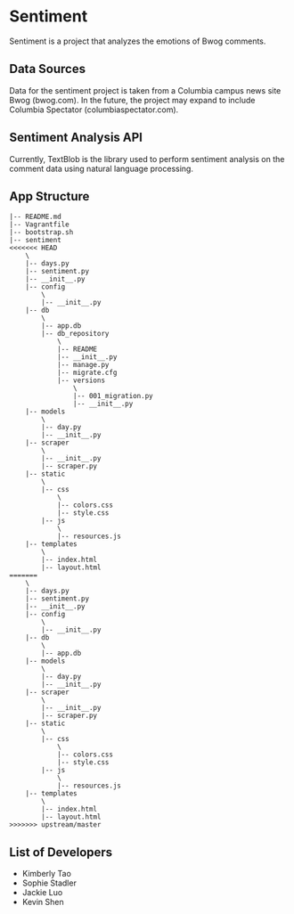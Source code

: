 # Sentiment
Sentiment is a project that analyzes the emotions of Bwog comments.

## Data Sources
Data for the sentiment project is taken from a Columbia campus news site Bwog (bwog.com). In the future, the project may expand to include Columbia Spectator (columbiaspectator.com).

## Sentiment Analysis API
Currently, TextBlob is the library used to perform sentiment analysis on the comment data using natural language processing.

## App Structure
```
|-- README.md
|-- Vagrantfile
|-- bootstrap.sh
|-- sentiment
<<<<<<< HEAD
	\
	|-- days.py
	|-- sentiment.py
	|-- __init__.py
	|-- config
		\
		|-- __init__.py
	|-- db
		\
		|-- app.db
		|-- db_repository
			\
			|-- README
			|-- __init__.py
			|-- manage.py
			|-- migrate.cfg
			|-- versions
				\
				|-- 001_migration.py
				|-- __init__.py
	|-- models
		\
		|-- day.py
		|-- __init__.py
	|-- scraper
		\
		|-- __init__.py
		|-- scraper.py
	|-- static
		\
		|-- css
			\
			|-- colors.css
			|-- style.css
		|-- js
			\
			|-- resources.js
	|-- templates
		\
		|-- index.html
		|-- layout.html
=======
    \
    |-- days.py
    |-- sentiment.py
    |-- __init__.py
    |-- config
        \
        |-- __init__.py
    |-- db
        \
        |-- app.db
    |-- models
        \
        |-- day.py
        |-- __init__.py
    |-- scraper
        \
        |-- __init__.py
        |-- scraper.py
    |-- static
        \
        |-- css
            \
            |-- colors.css
            |-- style.css
        |-- js
            \
            |-- resources.js
    |-- templates
        \
        |-- index.html
        |-- layout.html
>>>>>>> upstream/master
```

## List of Developers
- Kimberly Tao
- Sophie Stadler
- Jackie Luo
- Kevin Shen